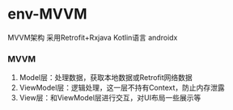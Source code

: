 # env-MVVM


MVVM架构 采用Retrofit+Rxjava Kotlin语言 androidx

### MVVM

1. Model层：处理数据，获取本地数据或Retrofit网络数据
2. ViewModel层：逻辑处理，这一层不持有Context，防止内存泄露
3. View层：和ViewModel层进行交互，对UI布局一些展示等

